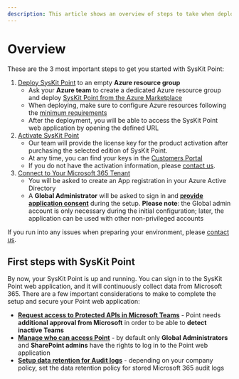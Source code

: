 ```yaml
---
description: This article shows an overview of steps to take when deploying SysKit Point.
---
```


# Overview

These are the 3 most important steps to get you started with SysKit Point:

1. [Deploy SysKit Point](deploy-syskit-point.md) to an empty **Azure resource group**
   * Ask your **Azure team** to create a dedicated Azure resource group and deploy [SysKit Point from the Azure Marketplace](https://azuremarketplace.microsoft.com/en-us/marketplace/apps/syskitltd.syskit_point)
   * When deploying, make sure to configure Azure resources following the [minimum requirements](#TODO)
   * After the deployment, you will be able to access the SysKit Point web application by opening the defined URL
2. [Activate SysKit Point](../activation/activate-syskit-point.md)
    * Our team will provide the license key for the product activation after purchasing the selected edition of SysKit Point.
    * At any time, you can find your keys in the [Customers Portal](https://my.syskit.com/)
    * If you do not have the activation information, please [contact us](https://www.syskit.com/company/contact-us).
3. [Connect to Your Microsoft 365 Tenant](connect-to-tenant.md)
    * You will be asked to create an App registration in your Azure Active Directory
    * A **Global Administrator** will be asked to sign in and [**provide application consent**](../../requirements/permission-requirements.md#global-administrator) during the setup. __Please note__: the Global admin account is only necessary during the initial configuration; later, the application can be used with other non-privileged accounts

If you run into any issues when preparing your environment, please [contact us](https://www.syskit.com/contact-us/).

## First steps with SysKit Point

By now, your SysKit Point is up and running. You can sign in to the SysKit Point web application, and it will continuously collect data from Microsoft 365. There are a few important considerations to make to complete the setup and secure your Point web application:

* [**Request access to Protected APIs in Microsoft Teams**](../configuration/microsoft-teams-activity.md) - Point needs **additional approval from Microsoft** in order to be able to **detect inactive Teams**
* [**Manage who can access Point**](../configuration/enable-role-based-access.md) - by default only **Global Administrators** and **SharePoint admins** have the rights to log in to the Point web application
* [**Setup data retention for Audit logs**](../configuration/customize-audit-logs-collection.md) - depending on your company policy, set the data retention policy for stored Microsoft 365 audit logs
